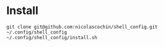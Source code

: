 # Install
```shell
git clone git@github.com:nicolascochin/shell_config.git ~/.config/shell_config
~/.config/shell_config/install.sh
```

